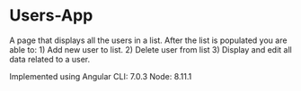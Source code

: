 # Users-App

A page that displays all the users in a list. After the list is populated you are able to: 
        1) Add new user to list. 
        2) Delete user from list 
        3) Display and edit all data related to a user.

Implemented using Angular CLI: 7.0.3 Node: 8.11.1
